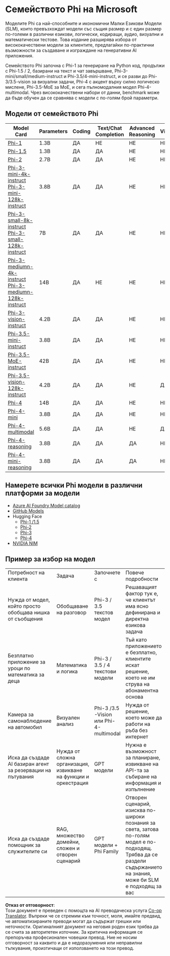 <!--
CO_OP_TRANSLATOR_METADATA:
{
  "original_hash": "b5d936ffe4dfbab2244f6eb21b11f3b3",
  "translation_date": "2025-07-16T18:38:03+00:00",
  "source_file": "md/01.Introduction/01/01.PhiFamily.md",
  "language_code": "bg"
}
-->
# Семейството Phi на Microsoft

Моделите Phi са най-способните и икономични Малки Езикови Модели (SLM), които превъзхождат модели със същия размер и с един размер по-големи в различни езикови, логически, кодиращи, аудио, визуални и математически тестове. Това издание разширява избора от висококачествени модели за клиентите, предлагайки по-практични възможности за създаване и изграждане на генеративни AI приложения.

Семейството Phi започна с Phi-1 за генериране на Python код, продължи с Phi-1.5 / 2, базирани на текст и чат завършване, Phi-3-mini/small/medium-instruct и Phi-3.5/4-mini-instruct, и се разви до Phi-3/3.5-vision за визуални задачи, Phi-4 с акцент върху силно логическо мислене, Phi-3.5-MoE за MoE, и сега пълномодалния модел Phi-4-multimodal. Чрез висококачествени набори от данни, benchmark може да бъде обучен да се сравнява с модели с по-голям брой параметри.

## Модели от семейството Phi

<div style="font-size:8px">

| Model Card |Parameters|Coding|Text/Chat Completion|Advanced Reasoning| Vision | Audio | MoE
| - | -  | - | - |- |- |- |- |
|[Phi-1](https://huggingface.co/microsoft/phi-1)|1.3B| ДА| НЕ | НЕ |НЕ |НЕ |НЕ |
|[Phi-1.5](https://huggingface.co/microsoft/phi-1_5)|1.3B| ДА|ДА| НЕ |НЕ |НЕ |НЕ |
|[Phi-2](https://huggingface.co/microsoft/phi-1_5)|2.7B| ДА|ДА| НЕ |НЕ |НЕ |НЕ |
|[Phi-3-mini-4k-instruct](https://huggingface.co/microsoft/Phi-3-mini-4k-instruct)<br/>[Phi-3-mini-128k-instruct](https://huggingface.co/microsoft/Phi-3-mini-128k-instruct)|3.8B| ДА|ДА| НЕ |НЕ |НЕ |НЕ |
|[Phi-3-small-8k-instruct](https://huggingface.co/microsoft/Phi-3-small-8k-instruct)<br/>[Phi-3-small-128k-instruct](https://huggingface.co/microsoft/Phi-3-small-128k-instruct)<br/>|7B| ДА|ДА| НЕ |НЕ |НЕ |НЕ |
|[Phi-3-mediumn-4k-instruct](https://huggingface.co/microsoft/Phi-3-medium-4k-instruct)<br>[Phi-3-mediumn-128k-instruct](https://huggingface.co/microsoft/Phi-3-medium-128k-instruct)|14B|ДА|НЕ| НЕ |НЕ |НЕ |НЕ |
|[Phi-3-vision-instruct](https://huggingface.co/microsoft/Phi-3-vision-128k-instruct)|4.2B|ДА|ДА|НЕ |НЕ |НЕ |НЕ |
|[Phi-3.5-mini-instruct](https://huggingface.co/microsoft/Phi-3.5-mini-instruct)|3.8B|ДА|ДА| НЕ |НЕ |НЕ |НЕ |
|[Phi-3.5-MoE-instruct](https://huggingface.co/microsoft/Phi-3.5-MoE-instruct)|42B|ДА|ДА| НЕ |НЕ |НЕ |ДА |
|[Phi-3.5-vision-128k-instruct](https://huggingface.co/microsoft/Phi-3.5-vision-instruct)|4.2B|ДА|ДА| НЕ |ДА |НЕ |НЕ |
|[Phi-4](https://huggingface.co/microsoft/phi-4)|14B|ДА|ДА| НЕ |НЕ |НЕ |НЕ |
|[Phi-4-mini](https://huggingface.co/microsoft/Phi-4-mini-instruct)|3.8B|ДА|ДА| НЕ |НЕ |НЕ |НЕ |
|[Phi-4-multimodal](https://huggingface.co/microsoft/Phi-4-multimodal-instruct)|5.6B|ДА|ДА| НЕ |ДА |ДА |НЕ |
|[Phi-4-reasoning](../../../../../md/01.Introduction/01)|3.8B|ДА|ДА| ДА |НЕ |НЕ |НЕ |
|[Phi-4-mini-reasoning](../../../../../md/01.Introduction/01)|3.8B|ДА|ДА| ДА |НЕ |НЕ |НЕ |

</div>

## **Намерете всички Phi модели в различни платформи за модели**

- [Azure AI Foundry Model catalog](https://ai.azure.com/explore/models?selectedCollection=phi)
- [GitHub Models](https://github.com/marketplace?query=Phi&type=models)
- Hugging Face
  - [Phi-1 /1.5](https://huggingface.co/collections/microsoft/phi-1-6626e29134744e94e222d572)
  - [Phi-2](https://huggingface.co/microsoft/phi-2)
  - [Phi-3](https://huggingface.co/collections/microsoft/phi-3-6626e15e9585a200d2d761e3)
  - [Phi-4](https://huggingface.co/collections/microsoft/phi-4-677e9380e514feb5577a40e4) 
- [NVIDIA NIM](https://build.nvidia.com/search?q=Phi)

## Пример за избор на модел

| | | | |
|-|-|-|-|
|Потребност на клиента|Задача|Започнете с|Повече подробности|
|Нужда от модел, който просто обобщава нишка от съобщения|Обобщаване на разговор|Phi-3 / 3.5 текстов модел|Решаващият фактор тук е, че клиентът има ясно дефинирана и директна езикова задача|
|Безплатно приложение за уроци по математика за деца|Математика и логика|Phi-3 / 3.5 / 4 текстови модели|Тъй като приложението е безплатно, клиентите искат решение, което не им струва на абонаментна основа|
|Камера за самонаблюдение на автомобил|Визуален анализ|Phi-3 /3.5 -Vision или Phi-4-multimodal|Нужда от решение, което може да работи на ръба без интернет|
|Иска да създаде AI базиран агент за резервации на пътувания|Нужда от сложна организация, извикване на функции и оркестрация|GPT модели|Нужна е възможност за планиране, извикване на API-та за събиране на информация и изпълнение|
|Иска да създаде помощник за служителите си|RAG, множество домейни, сложен и отворен сценарий|GPT модели + Phi Family|Отворен сценарий, изисква по-широки познания за света, затова по-голям модел е по-подходящ. Трябва да се раздели съдържанието на знания, може би SLM е подходящ за вас|

**Отказ от отговорност**:  
Този документ е преведен с помощта на AI преводаческа услуга [Co-op Translator](https://github.com/Azure/co-op-translator). Въпреки че се стремим към точност, моля, имайте предвид, че автоматизираните преводи могат да съдържат грешки или неточности. Оригиналният документ на неговия роден език трябва да се счита за авторитетен източник. За критична информация се препоръчва професионален човешки превод. Ние не носим отговорност за каквито и да е недоразумения или неправилни тълкувания, произтичащи от използването на този превод.